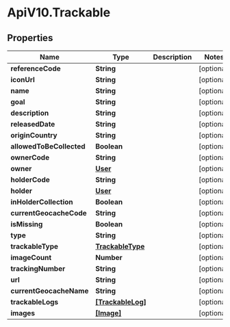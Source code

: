 # ApiV10.Trackable

## Properties

Name | Type | Description | Notes
------------ | ------------- | ------------- | -------------
**referenceCode** | **String** |  | [optional] 
**iconUrl** | **String** |  | [optional] 
**name** | **String** |  | [optional] 
**goal** | **String** |  | [optional] 
**description** | **String** |  | [optional] 
**releasedDate** | **String** |  | [optional] 
**originCountry** | **String** |  | [optional] 
**allowedToBeCollected** | **Boolean** |  | [optional] 
**ownerCode** | **String** |  | [optional] 
**owner** | [**User**](User.md) |  | [optional] 
**holderCode** | **String** |  | [optional] 
**holder** | [**User**](User.md) |  | [optional] 
**inHolderCollection** | **Boolean** |  | [optional] 
**currentGeocacheCode** | **String** |  | [optional] 
**isMissing** | **Boolean** |  | [optional] 
**type** | **String** |  | [optional] 
**trackableType** | [**TrackableType**](TrackableType.md) |  | [optional] 
**imageCount** | **Number** |  | [optional] 
**trackingNumber** | **String** |  | [optional] 
**url** | **String** |  | [optional] 
**currentGeocacheName** | **String** |  | [optional] 
**trackableLogs** | [**[TrackableLog]**](TrackableLog.md) |  | [optional] 
**images** | [**[Image]**](Image.md) |  | [optional] 


